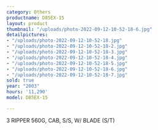 ```yaml
---
category: Others
productname: D85EX-15
layout: product
thumbnail: "/uploads/photo-2022-09-12-10-52-18-6.jpg"
detailpictures:
- "/uploads/photo-2022-09-12-10-52-18.jpg"
- "/uploads/photo-2022-09-12-10-52-18-2.jpg"
- "/uploads/photo-2022-09-12-10-52-18-3.jpg"
- "/uploads/photo-2022-09-12-10-52-18-4.jpg"
- "/uploads/photo-2022-09-12-10-52-18-5.jpg"
- "/uploads/photo-2022-09-12-10-52-18-6.jpg"
- "/uploads/photo-2022-09-12-10-52-18-7.jpg"
sold: true
year: "2003"
hours: '11,290'
model: D85EX-15

---
```

3 RIPPER
560G, CAB, S/S, W/ BLADE (S/T)
